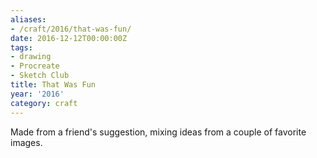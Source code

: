 ```yaml
---
aliases:
- /craft/2016/that-was-fun/
date: 2016-12-12T00:00:00Z
tags:
- drawing
- Procreate
- Sketch Club
title: That Was Fun
year: '2016'
category: craft
---
```

Made from a friend's suggestion, mixing ideas from a couple of favorite images.
